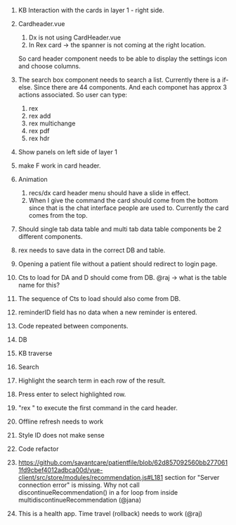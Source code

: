 1. KB Interaction with the cards in layer 1 - right side.

2. Cardheader.vue

    1. Dx is not using CardHeader.vue
    2. In Rex card -> the spanner is not coming at the right location.
    
    So card header component needs to be able to display the settings icon and choose columns.

3. The search box component needs to search a list. Currently there is a if-else. Since there are 44 components. And each componet  has approx 3 actions associated. 
   So user can type:
      1. rex
      2. rex add
      3. rex multichange
      4. rex pdf
      5. rex hdr

4. Show panels on left side of layer 1

5. make F work in card header.

6. Animation
   1. recs/dx card header menu should have a slide in effect.
   2. When I give the command the card should come from the bottom since that is the chat interface people are used to. Currently the card comes from the top.

7. Should single tab data table and multi tab data table components be 2 different components.

8. rex needs to save data in the correct DB and table.

9. Opening a patient file without a patient should redirect to login page.

10. Cts to load for DA and D should come from DB. @raj -> what is the table name for this?

11. The sequence of Cts to load should also come from DB. 

12. reminderID field has no data when a new reminder is entered.

13. Code repeated between components.
   1. DB  
   2. KB traverse

14. Search 
   1. Highlight the search term in each row of the result.
   2. Press enter to select highlighted row.
   3. "rex " to execute the first command in the card header.

15. Offline refresh needs to work

16. Style ID does not make sense

17. Code refactor

   1. https://github.com/savantcare/patientfile/blob/62d857092560bb2770611fd9cbef4012adbca00d/vue-client/src/store/modules/recommendation.js#L181 section for "Server connection error" is missing. Why not call discontinueRecommendation() in a for loop from inside multidiscontinueRecommendation (@jana)

18. This is a health app. Time travel (rollback) needs to work (@raj)